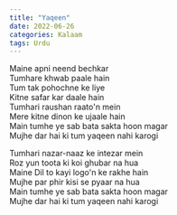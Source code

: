 ```yaml
---
title: "Yaqeen"
date: 2022-06-26
categories: Kalaam
tags: Urdu
---
```


Maine apni neend bechkar  
Tumhare khwab paale hain  
Tum tak pohochne ke liye  
Kitne safar kar daale hain  
Tumhari raushan raato'n mein  
Mere kitne dinon ke ujaale hain  
Main tumhe ye sab bata sakta hoon magar  
Mujhe dar hai ki tum yaqeen nahi karogi  


Tumhari nazar-naaz ke intezar mein  
Roz yun toota ki koi ghubar na hua  
Maine Dil to kayi logo'n ke rakhe hain  
Mujhe par phir kisi se pyaar na hua  
Main tumhe ye sab bata sakta hoon magar  
Mujhe dar hai ki tum yaqeen nahi karogi  